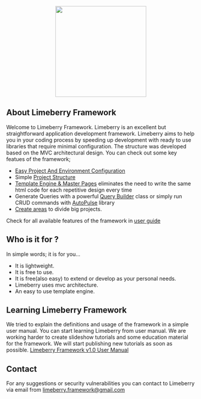 <p align="center">
  <img src="https://github.com/limeberry/limeberry-framework/blob/master/application/template/img/limeberry.logo.png?raw=true" width="242" />
</p>

## About Limeberry Framework
Welcome to Limeberry Framework. Limeberry is an excellent but straightforward application development framework. Limeberry aims to help you in your coding process by speeding up development with ready to use libraries that require minimal configuration. The structure was developed based on the MVC architectural design. You can check out some key featues of the framework;
   - [Easy Project And Environment Configuration](https://limeberry.github.io/docs/configuration.html)
   - Simple [Project Structure](https://limeberry.github.io/docs/structure.html)
   - [Template Engine & Master Pages](https://limeberry.github.io/docs/masterpage.html) eliminates the need to write the same html code        for each repetitive design every time
   - Generate Queries with a powerful [Query Builder](https://limeberry.github.io/docs/querybuilder.html) class or simply run CRUD commands with [AutoPulse](https://limeberry.github.io/docs/autopulse.html) library
   - [Create areas](https://limeberry.github.io/docs/areas.html) to divide big projects.

Check for all available features of the framework in [user guide](https://limeberry.github.io/docs/index.html)

## Who is it for ?
In simple words; it is for you...
  - It is lightweight.
  - It is free to use.
  - It is free(also easy) to extend or develop as your personal needs.
  - Limeberry uses mvc architecture.
  - An easy to use template engine.

## Learning Limeberry Framework
We tried to explain the definitions and usage of the framework in a simple user manual. You can start learning Limeberry from user manual. We are working harder to create slideshow tutorials and some education material for the framework. We will start publishing new tutorials as soon as possible.
[Limeberry Framework v1.0 User Manual](https://limeberry.github.io/docs/index.html)



## Contact
For any suggestions or security vulnerabilities you can contact to  Limeberry via email from [limeberry.framework@gmail.com](limeberry.framework@gmail.com) 



